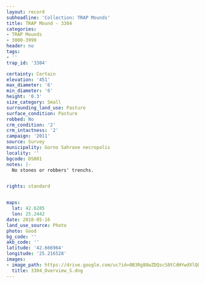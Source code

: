 ```yaml
---
layout: record
subheadline: 'Collection: TRAP Mounds'
title: TRAP Mound - 3304
categories:
- TRAP Mounds
- 3000-3999
header: no
tags:
- ''
trap_id: '3304'

certainty: Certain
elevation: '451'
max_diameter: '6'
min_diameter: '6'
height: '0.3'
size_category: Small
surrounding_land_use: Pasture
surface_condition: Pasture
robbed: No
crm_condition: '2'
crm_intactness: '2'
campaign: '2011'
source: Survey
municipality: Gorno Sahrane necropolis
locality: ''
bgcode: DS001
notes: |-
  No stones or robbers' trenchs.


rights: standard


maps:
  lat: 42.6285
  lon: 25.2442
date: 2018-05-16
land_use_source: Photo
photo: Good
bg_code: ''
akb_code: ''
latitude: '42.666964'
longitude: '25.216528'
images:
- image_path: https://drive.google.com/uc?id=0B3Rg88wZDQscS0tCdHYwdXlQLTg
  title: 3304_Overview_S.dng
---
```

